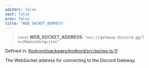 ```yaml
---
editUrl: false
next: false
prev: false
title: "WEB_SOCKET_ADDRESS"
---
```


> `const` **WEB\_SOCKET\_ADDRESS**: `"wss://gateway.discord.gg/?v=10&encoding=json"`

Defined in: [Kodcord/packages/kodkord/src/api/ws.ts:11](https://github.com/KodekoStudios/Kodcord/blob/6ab19d75069161c7cd299514170ea69cc40eca30/packages/kodkord/src/api/ws.ts#L11)

The WebSocket address for connecting to the Discord Gateway.
